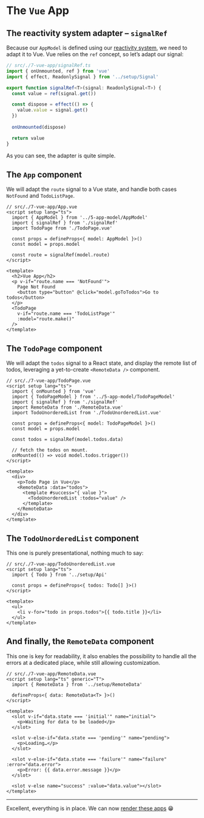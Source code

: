 # The `Vue` App

## The reactivity system adapter – `signalRef`

Because our `AppModel` is defined using our [reactivity system](./3-reactivity-system.md), we need to adapt it to Vue. Vue relies on the `ref` concept, so let’s adapt our signal:

```ts
// src/./7-vue-app/signalRef.ts
import { onUnmounted, ref } from 'vue'
import { effect, ReadonlySignal } from '../setup/Signal'

export function signalRef<T>(signal: ReadonlySignal<T>) {
  const value = ref(signal.get())

  const dispose = effect(() => {
    value.value = signal.get()
  })
  
  onUnmounted(dispose)

  return value
}
```

As you can see, the adapter is quite simple.

## The `App` component

We will adapt the `route` signal to a Vue state, and handle both cases `NotFound` and `TodoListPage`.

```vue
// src/./7-vue-app/App.vue
<script setup lang="ts">
  import { AppModel } from '../5-app-model/AppModel'
  import { signalRef } from './signalRef'
  import TodoPage from './TodoPage.vue'

  const props = defineProps<{ model: AppModel }>()
  const model = props.model

  const route = signalRef(model.route)
</script>

<template>
  <h2>Vue App</h2>
  <p v-if="route.name === 'NotFound'">
    Page Not Found
    <button type="button" @click="model.goToTodos">Go to todos</button>
  </p>
  <TodoPage
    v-if="route.name === 'TodoListPage'"
    :model="route.make()"
  />
</template>
```

## The `TodoPage` component

We will adapt the `todos` signal to a React state, and display the remote list of todos, leveraging a yet-to-create `<RemoteData />` component.

```vue
// src/./7-vue-app/TodoPage.vue
<script setup lang="ts">
  import { onMounted } from 'vue'
  import { TodoPageModel } from '../5-app-model/TodoPageModel'
  import { signalRef } from './signalRef'
  import RemoteData from './RemoteData.vue'
  import TodoUnorderedList from './TodoUnorderedList.vue'

  const props = defineProps<{ model: TodoPageModel }>()
  const model = props.model

  const todos = signalRef(model.todos.data)

  // fetch the todos on mount.
  onMounted(() => void model.todos.trigger())
</script>

<template>
  <div>
    <p>Todo Page in Vue</p>
    <RemoteData :data="todos">
      <template #success="{ value }">
        <TodoUnorderedList :todos="value" />
      </template>
    </RemoteData>
  </div>
</template>
```

## The `TodoUnorderedList` component

This one is purely presentational, nothing much to say:

```vue
// src/./7-vue-app/TodoUnorderedList.vue
<script setup lang="ts">
  import { Todo } from '../setup/Api'

  const props = defineProps<{ todos: Todo[] }>()
</script>

<template>
  <ul>
    <li v-for="todo in props.todos">{{ todo.title }}</li>
  </ul>
</template>
```

## And finally, the `RemoteData` component

This one is key for readability, it also enables the possibility to handle all the errors at a dedicated place, while still allowing customization.

```vue
// src/./7-vue-app/RemoteData.vue
<script setup lang="ts" generic="T">
  import { RemoteData } from '../setup/RemoteData'

  defineProps<{ data: RemoteData<T> }>()
</script>

<template>
  <slot v-if="data.state === 'initial'" name="initial">
    <p>Waiting for data to be loaded</p>
  </slot>

  <slot v-else-if="data.state === 'pending'" name="pending">
    <p>Loading…</p>
  </slot>

  <slot v-else-if="data.state === 'failure'" name="failure" :error="data.error">
    <p>Error: {{ data.error.message }}</p>
  </slot>

  <slot v-else name="success" :value="data.value"></slot>
</template>
```

---

Excellent, everything is in place. We can now [render these apps](./8-rendering-the-apps.md) 😁